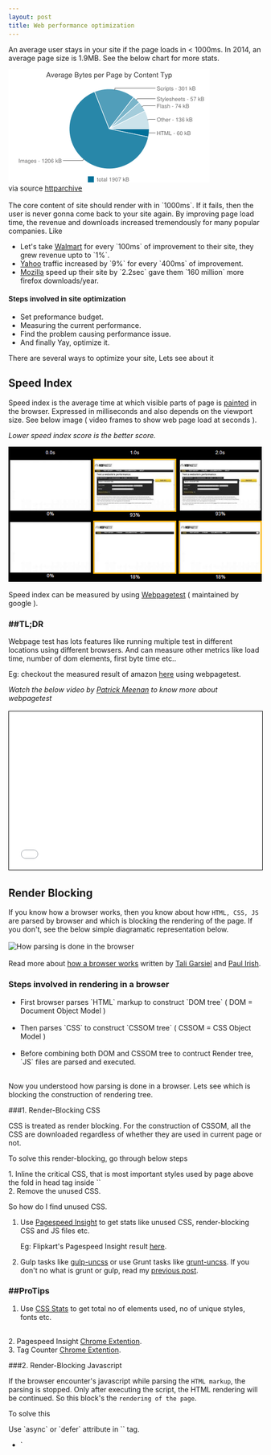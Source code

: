 ```yaml
---
layout: post
title: Web performance optimization
---
```


An average user stays in your site if the page loads in < 1000ms. In 2014, an average page size is 1.9MB. See the below chart for more stats.

<img class="post-image" src="/assets/performance/chart-Nov-15-2014.png" alt="Nov-15-2014 chart"> 
<div class="txt-center">via source <a class="link" target="_blank" href="http://httparchive.org/interesting.php#bytesperpage">httparchive</a></div>
<br>
The core content of site should render with in `1000ms`. If it fails, then the user is never gonna come back to your site again. By improving page load time, the revenue and downloads increased tremendously for many popular companies.
<!--more--> 
Like
	<ul>
		<li>Let's take <a class="link" target="_blank" href="http://www.walmart.com/">Walmart</a> for every `100ms` of improvement to their site, they grew revenue upto to `1%`.</li>
		<li><a class="link" target="_blank" href="https://www.Yahoo.com">Yahoo</a> traffic increased by `9%` for every `400ms` of improvement.</li>
		<li><a class="link" target="_blank" href="https://www.Mozilla.com">Mozilla</a> speed up their site by `2.2sec` gave them `160 million` more firefox downloads/year.</li>
	</ul>

#### Steps involved in site optimization
<ul>
	<li class="numeric">Set preformance budget.</li>
	<li class="numeric">Measuring the current performance.</li>
	<li class="numeric">Find the problem causing performance issue.</li>
	<li class="numeric">And finally Yay, optimize it.</li>
</ul>

There are several ways to optimize your site, Lets see about it


## Speed Index

Speed index is the average time at which visible parts of page is <a class="link" href="http://www.html5rocks.com/en/tutorials/internals/howbrowserswork/#Painting" title="Browser Painting">painted</a> in the browser. Expressed in milliseconds and also depends on the viewport size. See below image ( video frames to show web page load at seconds ).
<br>
	<p class="txt-center"><i>Lower speed index score is the better score.</i></p>
	<img class="post-image" src="/assets/performance/compare_progress.png" onclick="window.open('/assets/performance/compare_progress.png','_blank');"  alt="Speed Index" title="click to open in new tab">
<br>

<p>Speed index can be measured by using <a class="link" target="_blank" href="http://www.webpagetest.org/">Webpagetest</a> ( maintained by google ). 

###  \##TL;DR
<div class="tldr">Webpage test has lots features like running multiple test in different locations using different browsers. And can measure other metrics like load time, number of dom elements, first byte time etc..</div>

Eg: checkout the measured result of amazon <a class="link" target="_blank" href="http://www.webpagetest.org/result/141126_29_DVN/">here</a> using webpagetest.

<div class="txt-center"><i>Watch the below video by <a href="http://blog.patrickmeenan.com/" class="link" target="_blank">Patrick Meenan</a> to know more about webpagetest</i></div>
<br>
<iframe style="margin: 0 auto;text-align: center;width: 100%;border: 1px solid #000;" width="560" height="315" src="//www.youtube.com/embed/euVYHee1f1M" frameborder="0" allowfullscreen></iframe>
<br>


## Render Blocking

If you know how a browser works, then you know about how `HTML, CSS, JS` are parsed by browser and which is blocking the rendering of the page. If you don't, see the below simple diagramatic representation below.
<br>
<br>
<img class="post-image" src="https://www.igvita.com/posts/12/doc-render-js.png" alt="How parsing is done in the browser" onclick="window.open('https://www.igvita.com/posts/12/doc-render-js.png','_blank');">
<br>
<br>
Read more about <a class="link" target="_blank" href="www.html5rocks.com/en/tutorials/internals/howbrowserswork/">how a browser works</a> written by <a class="link" target="_blank" href="http://www.html5rocks.com/en/profiles/#taligarsiel">Tali Garsiel</a> and <a class="link" target="_blank" href="http://www.paulirish.com/">Paul Irish</a>.


### Steps involved in rendering in a browser

<ul>
	<li class="numeric">First browser parses `HTML` markup to construct `DOM tree` ( DOM = Document Object Model )</li>
	<br>
	<li class="numeric">Then parses `CSS` to construct `CSSOM tree` ( CSSOM = CSS Object Model )</li>
	<br>
	<li class="numeric">Before combining both DOM and CSSOM tree to contruct Render tree, `JS` files are parsed and executed.</li>
</ul>
<br>
Now you understood how parsing is done in a browser. Lets see which is blocking the construction of rendering tree.
<br>

###1. Render-Blocking CSS

CSS is treated as render blocking. For the construction of CSSOM, all the CSS are downloaded regardless of whether they are used in current page or not. 

To solve this render-blocking, go through below steps

<p class="tldr">1. Inline the critical CSS, that is most important styles used by page above the fold in head tag inside `<style></style>` <br> 2. Remove the unused CSS.

So how do I find unused CSS.

1. Use <a class="link" target="_blank" href="https://developers.google.com/speed/pagespeed/insights/">Pagespeed Insight</a> to get stats like unused CSS, render-blocking CSS and JS files etc.</p>

	Eg: Flipkart's Pagespeed Insight result <a class="link" target="_blank" href="https://developers.google.com/speed/pagespeed/insights/?url=Flipkart.com">here</a>.

2. Gulp tasks like <a href="https://www.npmjs.com/package/gulp-uncss" class="link" target="_blank">gulp-uncss</a> or use Grunt tasks like <a href="https://github.com/addyosmani/grunt-uncss" class="link" target="_blank">grunt-uncss</a>. If you don't no what is grunt or gulp, read my <a href="{{ site.baseurl }}/2014/10/27/Task-Automation-using-grunt-and-gulp/" class="link">previous post</a>.

### \##ProTips

1. Use <a href="http://cssstats.com/" class="link" target="_blank">CSS Stats</a> to get total no of elements used, no of unique styles, fonts etc.
<br>
2. Pagespeed Insight <a class="link" target="_blank" href="https://chrome.google.com/webstore/detail/pagespeed-insights-by-goo/gplegfbjlmmehdoakndmohflojccocli?hl=en">Chrome Extention</a>.
<br>
3. Tag Counter <a class="link" target="_blank" href="hhttps://chrome.google.com/webstore/detail/tagcounter/okjmidhcodkplbehcomejnfjlkbdnjlg">Chrome Extention</a>.


###2. Render-Blocking Javascript

If the browser encounter's javascript while parsing the `HTML markup`, the parsing is stopped. Only after executing the script, the HTML rendering will be continued. So this block's the `rendering of the page`.

To solve this

<p class="tldr">Use `async` or `defer` attribute in `<script></script>` tag.</p>
	
<ul class="numeric">
<li>`<script async>` will download the file during the `HTML parsing` and execute it as soon as the file is downloaded.</li>

<li>`<script defer>` will download the file during the `HTML parsing` and will execute it after `HTML parsing` is completed.</li>

Eg: `async and defer` both are used in Google Analytics

</ul>

Browser support for <a class="link" target="_blank" href="http://caniuse.com/#search=async" title="async browser support">async</a> and 
<a class="link" target="_blank" href="http://caniuse.com/#search=defer" title="defer browser support">defer</a>.


## Memory Leaks

`Memory leaks` and <a href="http://en.wikipedia.org/wiki/Bloating" class="link" title="bloating" target="_blank">Bloat</a> is one of the problems faced by web developers. Lets see how to find a memory leak and later solve them.

#### <p>Lets find Memory Leak in Javascript</p>

1. Using Chrome Task Manager to check `memory used by app` as well `js memory` (total + live memory). If your memory keeps on growing on each action, then you can suspect there is a memory leak.
<br>
<br>
<div class="txt-center"><i>See below the screenshot of Chrome Task Manager</i></div>
<br>
<img class="post-image" src="/assets/performance/task_manger.png" onclick="window.open('/assets/performance/task_manger.png','_blank');"  alt="Speed Index" title="click to open in new tab">
<br>
<br>

####Chrome DevTools Profiling
Use `Heap Profiler` to find memory leak. Open chrome devTools and go to profiles tab and select take heap snapshot.
If you dont know about chrome DevTools, read my <a class="link" target="_blank" href="https://gokulkrishh.github.io/2014/09/12/Chrome-DevTools/" title="Chrome DevTools"> previous post</a>.
<br>
<div class="txt-center"><i>Screenshot for Chrome DevTools Profiler</i></div>
<br>
<img class="post-image" src="/assets/performance/heap snapshot.png" onclick="window.open('/assets/performance/heap snapshot.png','_blank');"  alt="heap snapshot" title="click to open in new tab">
<br>
<br>

The Heap Profiler has 4 snapshot views
	<ul class="numeric">
		<li>Summary View - To show total number of objects allocated and its instance, `Shallow Size` (size of the memory of obj itself) and `Retained Size` (size of the memory that will be freed once automatic GC happens + unreachable object).</li>
		<br>
		<li>Comparison View - To compare two or more snapshots before and after a operation to check memory leak.</li>
		<br>
		<li>Containment View - To show overall view of your app object structure + DOMWindow Objects (that is global obj's), GC roots, Native objects (from the browser).</li>
		<br>
		<li>Dominators View - This will show the <a class="link" target="_blank" href="https://developer.chrome.com/devtools/docs/memory-analysis-101#dominators" title="dominators">dominators</a> tree of a heap graph.</li>
	</ul>

Read more in detail about <a class="link" target="_blank" href="https://developer.chrome.com/devtools/docs/heap-profiling" title="Chrome devtools heap profile">Heap profiler</a>.


####DOM Leak
Reference to `DOM elements` causes DOM Leak and prevents automatic garbage collection(GC) process.

Lets see an example

{%highlight marup%}
	<div id="container">
	<h1 id="heading">I am just a heading nothing much</h1>
</div>
{% endhighlight %}
{% highlight javascript %}
var parentEle = document.getElementById('container'); //get parent ele reference

var headingEle = document.getElementById('heading'); //get child ele reference

parentEle.remove(); //removes parent element from DOM

//but its child ref still exist, So parentEle won't collect GC'd and causes DOM Leak
{% endhighlight %}

Let's fix this DOM leak by making its reference `null`
{% highlight javascript %}
	headingEle = null; //Now parentEle will be GC'd 
{% endhighlight %}

The above are common problems faced by web developers. Thats all for today. If you like my post share it or have a doubt comment below. Thanks!!

